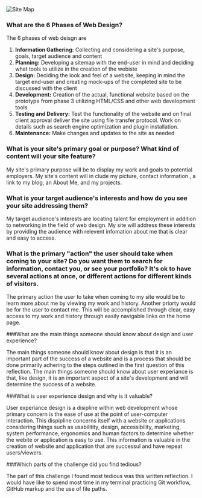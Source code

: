 ![Site Map](../imgs/site-map.png)

### What are the 6 Phases of Web Design?

The 6 phases of web deisgn are
1. **Information Gathering:** Collecting and considering a site's purpose, goals, target audience and content
2. **Planning:** Developing a sitemap with the end-user in mind and deciding what tools to utilize in the creation of the webiste
3. **Design:** Deciding the look and feel of a website, keeping in mind the target end-user and creating mock-ups of the completed site to be discussed with the client
4. **Development:** Creation of the actual, functional website based on the prototype from phase 3 utilizing HTML/CSS and other web development tools
5. **Testing and Delivery:** Test the functionality of the website and on final client approval deliver the site using file transfer protocol. Work on details such as search engine optimization and plugin installation.
6. **Maintenance:** Make changes and updates to the site as needed


### What is your site's primary goal or purpose? What kind of content will your site feature?

My site's primary purpose will be to display my work and goals to potential employers. My site's content will in clude my picture, contact information , a link to my blog, an About Me, and my projects.


### What is your target audience's interests and how do you see your site addressing them?

My target audience's interests are locating talent for employment in addition to networking in the field of web design. My site will address these interests by providing the audience with relevent infomation about me that is clear and easy to access.


### What is the primary "action" the user should take when coming to your site? Do you want them to search for information, contact you, or see your portfolio? It's ok to have several actions at once, or different actions for different kinds of visitors.

The primary action the user to take when coming to my site would be to learn more about me by viewing my work and history. Another priorty would be for the user to contact me. This will be accomplished through clear, easy access to my work and history through easily navigable links on the home page. 


###What are the main things someone should know about design and user experience?

The main things someone should know about design is that it is an important part of the success of a website and is a process that should be done primarily adhering to the steps outlined in the first question of this reflection. The main things someone should know about user experiance is that, like design, it is an important aspect of a site's development and will determine the success of a website.


###What is user experience design and why is it valuable? 

User experiance design is a disipline within web development whose primary concern is the ease of use at the point of user-computer interaction. This dispipline concerns itself with a website or applications considering things such as usabilitity, design, accessibility, marketing, system performance, ergonomics and human factors to determine whether the webite or application is easy to use. This information is valuable in the creation of website and application that are successul and have repeat users/viewers.


###Which parts of the challenge did you find tedious?

The part of this challenge I found most tedious was this written reflection. I would have like to spend most time in my terminal practicing Git workflow, GitHub markup and the use of file paths. 


###
